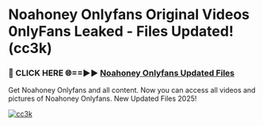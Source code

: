 # Noahoney Onlyfans Original Videos 0nlyFans Leaked - Files Updated! (cc3k)

<h3>🔴 CLICK HERE 🌐==►► <a href="https://tinyurl.com/ehrbuxhb" rel="nofollow">Noahoney Onlyfans Updated Files</a></h3>

Get Noahoney Onlyfans and all content. Now you can access all videos and pictures of Noahoney Onlyfans. New Updated Files 2025!

[![cc3k](https://i.imgur.com/lVYEuWS.gif)](https://tinyurl.com/ehrbuxhb)
